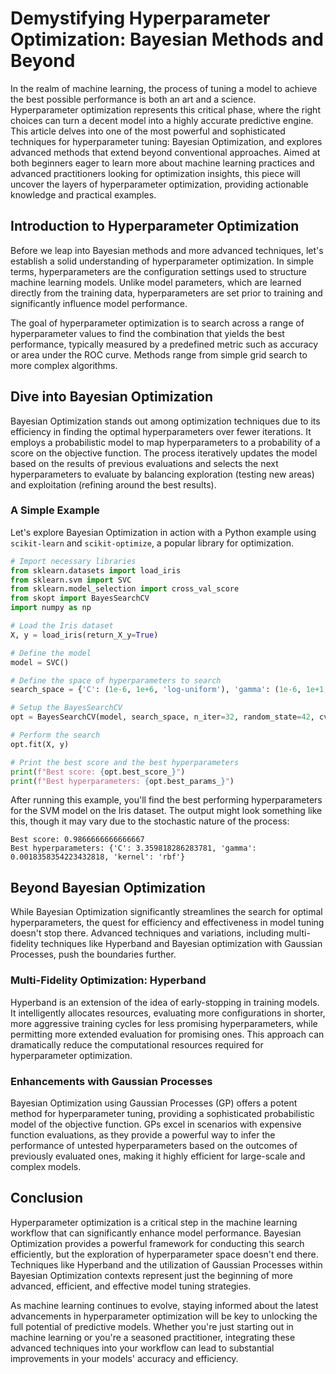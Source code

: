 # Demystifying Hyperparameter Optimization: Bayesian Methods and Beyond

In the realm of machine learning, the process of tuning a model to achieve the best possible performance is both an art and a science. Hyperparameter optimization represents this critical phase, where the right choices can turn a decent model into a highly accurate predictive engine. This article delves into one of the most powerful and sophisticated techniques for hyperparameter tuning: Bayesian Optimization, and explores advanced methods that extend beyond conventional approaches. Aimed at both beginners eager to learn more about machine learning practices and advanced practitioners looking for optimization insights, this piece will uncover the layers of hyperparameter optimization, providing actionable knowledge and practical examples.

## Introduction to Hyperparameter Optimization

Before we leap into Bayesian methods and more advanced techniques, let's establish a solid understanding of hyperparameter optimization. In simple terms, hyperparameters are the configuration settings used to structure machine learning models. Unlike model parameters, which are learned directly from the training data, hyperparameters are set prior to training and significantly influence model performance. 

The goal of hyperparameter optimization is to search across a range of hyperparameter values to find the combination that yields the best performance, typically measured by a predefined metric such as accuracy or area under the ROC curve. Methods range from simple grid search to more complex algorithms.

## Dive into Bayesian Optimization

Bayesian Optimization stands out among optimization techniques due to its efficiency in finding the optimal hyperparameters over fewer iterations. It employs a probabilistic model to map hyperparameters to a probability of a score on the objective function. The process iteratively updates the model based on the results of previous evaluations and selects the next hyperparameters to evaluate by balancing exploration (testing new areas) and exploitation (refining around the best results).

### A Simple Example

Let's explore Bayesian Optimization in action with a Python example using `scikit-learn` and `scikit-optimize`, a popular library for optimization.

```python
# Import necessary libraries
from sklearn.datasets import load_iris
from sklearn.svm import SVC
from sklearn.model_selection import cross_val_score
from skopt import BayesSearchCV
import numpy as np

# Load the Iris dataset
X, y = load_iris(return_X_y=True)

# Define the model
model = SVC()

# Define the space of hyperparameters to search
search_space = {'C': (1e-6, 1e+6, 'log-uniform'), 'gamma': (1e-6, 1e+1, 'log-uniform'), 'kernel': ['linear', 'poly', 'rbf']}

# Setup the BayesSearchCV
opt = BayesSearchCV(model, search_space, n_iter=32, random_state=42, cv=3)

# Perform the search
opt.fit(X, y)

# Print the best score and the best hyperparameters
print(f"Best score: {opt.best_score_}")
print(f"Best hyperparameters: {opt.best_params_}")
```

After running this example, you'll find the best performing hyperparameters for the SVM model on the Iris dataset. The output might look something like this, though it may vary due to the stochastic nature of the process:

```
Best score: 0.9866666666666667
Best hyperparameters: {'C': 3.359818286283781, 'gamma': 0.0018358354223432818, 'kernel': 'rbf'}
```

## Beyond Bayesian Optimization

While Bayesian Optimization significantly streamlines the search for optimal hyperparameters, the quest for efficiency and effectiveness in model tuning doesn't stop there. Advanced techniques and variations, including multi-fidelity techniques like Hyperband and Bayesian optimization with Gaussian Processes, push the boundaries further.

### Multi-Fidelity Optimization: Hyperband

Hyperband is an extension of the idea of early-stopping in training models. It intelligently allocates resources, evaluating more configurations in shorter, more aggressive training cycles for less promising hyperparameters, while permitting more extended evaluation for promising ones. This approach can dramatically reduce the computational resources required for hyperparameter optimization.

### Enhancements with Gaussian Processes

Bayesian Optimization using Gaussian Processes (GP) offers a potent method for hyperparameter tuning, providing a sophisticated probabilistic model of the objective function. GPs excel in scenarios with expensive function evaluations, as they provide a powerful way to infer the performance of untested hyperparameters based on the outcomes of previously evaluated ones, making it highly efficient for large-scale and complex models.

## Conclusion

Hyperparameter optimization is a critical step in the machine learning workflow that can significantly enhance model performance. Bayesian Optimization provides a powerful framework for conducting this search efficiently, but the exploration of hyperparameter space doesn't end there. Techniques like Hyperband and the utilization of Gaussian Processes within Bayesian Optimization contexts represent just the beginning of more advanced, efficient, and effective model tuning strategies.

As machine learning continues to evolve, staying informed about the latest advancements in hyperparameter optimization will be key to unlocking the full potential of predictive models. Whether you're just starting out in machine learning or you're a seasoned practitioner, integrating these advanced techniques into your workflow can lead to substantial improvements in your models' accuracy and efficiency.